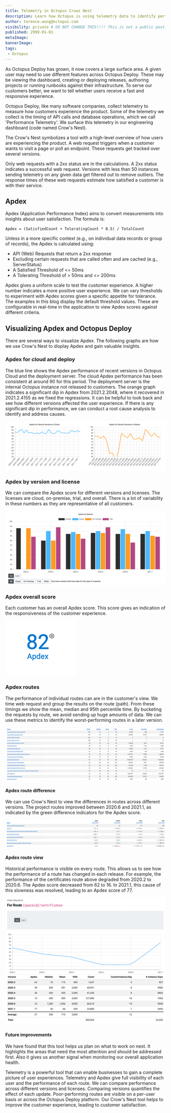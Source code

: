 ```yaml
---
title: Telemetry in Octopus Crows Nest
description: Learn how Octopus is using telemetry data to identify performance metrics for our customers
author: terence.wong@octopus.com
visibility: private # DO NOT CHANGE THIS!!!! This is not a public post!
published: 2999-01-01
metaImage: 
bannerImage: 
tags:
 - Octopus
---
```


As Octopus Deploy has grown, it now covers a large surface area. A given user may need to use different features across Octopus Deploy. These may be viewing the dashboard, creating or deploying releases, authoring projects or running runbooks against their infrastructure. To serve our customers better, we want to tell whether users receive a fast and responsive experience.

Octopus Deploy, like many software companies, collect telemetry to measure how customers experience the product. Some of the telemetry we collect is the timing of API calls and database operations, which we call 'Performance Telemetry'. We surface this telemetry in our engineering dashboard (code named Crow's Nest).

The Crow's Nest symbolizes a tool with a high-level overview of how users are experiencing the product. A web request triggers when a customer wants to visit a page or poll an endpoint. These requests get tracked over several versions. 

Only web requests with a 2xx status are in the calculations. A 2xx status indicates a successful web request. Versions with less than 50 instances sending telemetry on any given data get filtered out to remove outliers. The response times of these web requests estimate how satisfied a customer is with their service. 

## Apdex

Apdex (Application Performance Index) aims to convert measurements into insights about user satisfaction. The formula is:


    Apdex = (SatisfiedCount + ToleratingCount * 0.5) / TotalCount
 
Unless in a more specific context (e.g., on individual data records or group of records), the Apdex is calculated using:

- API (Web) Requests that return a 2xx response
- Excluding certain requests that are called often and are cached (e.g., ServerStatus)
- A Satisfied Threshold of <= 50ms
- A Tolerating Threshold of > 50ms and <= 200ms

Apdex gives a uniform scale to test the customer experience. A higher number indicates a more positive user experience.  We can vary thresholds to experiment with Apdex scores given a specific appetite for tolerance. The examples in this blog display the default threshold values. These are configurable in real-time in the application to view Apdex scores against different criteria.
 
## Visualizing Apdex and Octopus Deploy

There are several ways to visualize Apdex. The following graphs are how we use Crow's Nest to display Apdex and gain valuable insights.

### Apdex for cloud and deploy

The blue line shows the Apdex performance of recent versions in Octopus Cloud and the deployment server. The cloud Apdex performance has been consistent at around 90 for this period. The deployment server is the internal Octopus instance not released to customers. The orange graph indicates a significant dip in Apdex from 2021.2.2048, where it recovered in 2021.2.4155 as we fixed the regressions. It can be helpful to look back and see how different versions affected the user experience. If there is any significant dip in performance, we can conduct a root cause analysis to identify and address causes.

![Apdex Cloud and Deploy](apdex-cloud-deploy.png "Apdex Cloud and Deploy")

### Apdex by version and license

We can compare the Apdex score for different versions and licenses. The licenses are cloud, on-premise, trial, and overall. There is a lot of variability in these numbers as they are representative of all customers. 

![Apdex by Version](apdex-by-version.png "Apdex by Version")

<!--### Apdex customer view

![Apdex Customer View](apdex-customer.png "Apdex Customer View")-->

### Apdex overall score

Each customer has an overall Apdex score. This score gives an indication of the responsiveness of the customer experience.

![Apdex Score](apdex-score.png "Apdex Score")

### Apdex routes

The performance of individual routes can are in the customer's view. We time web request and group the results on the route (path). From these timings we show the mean, median and 95th percentile time. By bucketing the requests by route, we avoid sending up huge amounts of data. We can use these metrics to identify the worst-performing routes in a later version. 

![Apdex Routes](apdex-route.png "Apdex Routes")

#### Apdex route difference

We can use Crow's Nest to view the differences in routes across different versions. The project routes improved between 2020.6 and 2021.1, as indicated by the green difference indicators for the Apdex score.

![Apdex Routes Difference](apdex-route-diff.png "Apdex Routes Difference")

#### Apdex route view

Historical performance is visible on every route. This allows us to see how the performance of a route has changed in each release. For example, the performance of the certificates route above degraded from 2020.2 to 2020.6. The Apdex score decreased from 62 to 16. In 2021.1, this cause of this slowness was resolved, leading to an Apdex score of 77.

![Apdex Route View](apdex-route-view.png "Apdex Route View")

#### Future improvements

We have found that this tool helps us plan on what to work on next. It highlights the areas that need the most attention and should be addressed first. Also it gives us another signal when monitoring our overall application health.

<!--![Apdex Routes Difference](apdex-route-dashboard.png "Apdex Routes Difference")-->

Telemetry is a powerful tool that can enable businesses to gain a complete picture of user experiences. Telemetry and Apdex give full visibility of each user and the performance of each route. We can compare performance across different versions and licenses. Comparing versions quantifies the effect of each update. Poor-performing routes are visible on a per-user basis or across the Octopus Deploy platform. Our Crow's Nest tool helps to improve the customer experience, leading to customer satisfaction.


